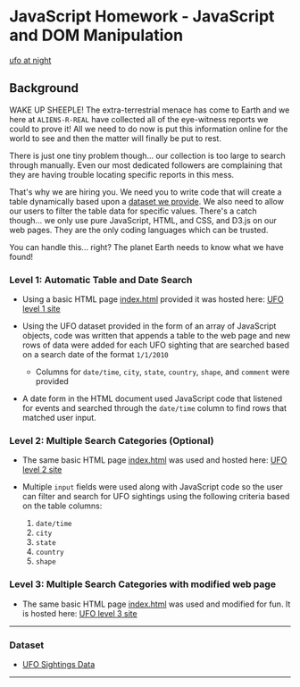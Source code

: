 # JavaScript Homework - JavaScript and DOM Manipulation

[ufo at night](UFO-level-3/static/images/earth_with_ufo_resized.jpg)
## Background

WAKE UP SHEEPLE! The extra-terrestrial menace has come to Earth and we here at `ALIENS-R-REAL` have collected all of the eye-witness reports we could to prove it! All we need to do now is put this information online for the world to see and then the matter will finally be put to rest.

There is just one tiny problem though... our collection is too large to search through manually. Even our most dedicated followers are complaining that they are having trouble locating specific reports in this mess.

That's why we are hiring you. We need you to write code that will create a table dynamically based upon a [dataset we provide](UFO-level-1/static/js/data.js). We also need to allow our users to filter the table data for specific values. There's a catch though... we only use pure JavaScript, HTML, and CSS, and D3.js on our web pages. They are the only coding languages which can be trusted.

You can handle this... right? The planet Earth needs to know what we have found!



### Level 1: Automatic Table and Date Search 

* Using a basic HTML page [index.html](UFO-level-1/index.html) provided it was hosted here: [UFO level 1 site](https://kipmadden.github.io/javascript-challenge/UFO-level-1/index.html) 

* Using the UFO dataset provided in the form of an array of JavaScript objects, code was written that appends a table to the web page and new rows of data were added for each UFO sighting that are searched based on a search date of the format `1/1/2010`

  * Columns for `date/time`, `city`, `state`, `country`, `shape`, and `comment` were provided

* A date form in the HTML document used JavaScript code that listened for events and searched through the `date/time` column to find rows that matched user input.

### Level 2: Multiple Search Categories (Optional)

* The same basic HTML page [index.html](UFO-level-2/index.html) was used and hosted here: [UFO level 2 site](https://kipmadden.github.io/javascript-challenge/UFO-level-2/index.html) 

* Multiple `input` fields were used along with JavaScript code so the user can filter and search for UFO sightings using the following criteria based on the table columns:

  1. `date/time`
  2. `city`
  3. `state`
  4. `country`
  5. `shape`

### Level 3: Multiple Search Categories with modified web page

* The same basic HTML page [index.html](UFO-level-3/index.html) was used and modified for fun. It is hosted here: [UFO level 3 site](https://kipmadden.github.io/javascript-challenge/UFO-level-3/index.html) 


- - -

### Dataset

* [UFO Sightings Data](static/js/data.js)

- - -

